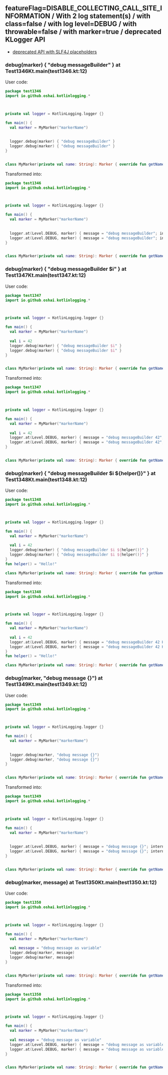 ## featureFlag=DISABLE_COLLECTING_CALL_SITE_INFORMATION / With 2 log statement(s) / with class=false / with log level=DEBUG / with throwable=false / with marker=true / deprecated KLogger API

* [deprecated API with SLF4J placeholders](deprecated-slf4j-placeholders.md)

###  debug(marker) { "debug messageBuilder" } at Test1346Kt.main(test1346.kt:12)

User code:
```kotlin
package test1346
import io.github.oshai.kotlinlogging.*



private val logger = KotlinLogging.logger {}

fun main() {
  val marker = MyMarker("markerName")
  
  
  logger.debug(marker) { "debug messageBuilder" }
  logger.debug(marker) { "debug messageBuilder" }
}


class MyMarker(private val name: String): Marker { override fun getName() = name }

```
  
Transformed into:
```kotlin
package test1346
import io.github.oshai.kotlinlogging.*



private val logger = KotlinLogging.logger {}

fun main() {
  val marker = MyMarker("markerName")
  
  
  logger.at(Level.DEBUG, marker) { message = "debug messageBuilder"; internalCompilerData = KLoggingEventBuilder.InternalCompilerData(messageTemplate = "\"debug messageBuilder\"")
  logger.at(Level.DEBUG, marker) { message = "debug messageBuilder"; internalCompilerData = KLoggingEventBuilder.InternalCompilerData(messageTemplate = "\"debug messageBuilder\"")
}


class MyMarker(private val name: String): Marker { override fun getName() = name }

```

###  debug(marker) { "debug messageBuilder $i" } at Test1347Kt.main(test1347.kt:12)

User code:
```kotlin
package test1347
import io.github.oshai.kotlinlogging.*



private val logger = KotlinLogging.logger {}

fun main() {
  val marker = MyMarker("markerName")
  
  val i = 42
  logger.debug(marker) { "debug messageBuilder $i" }
  logger.debug(marker) { "debug messageBuilder $i" }
}


class MyMarker(private val name: String): Marker { override fun getName() = name }

```
  
Transformed into:
```kotlin
package test1347
import io.github.oshai.kotlinlogging.*



private val logger = KotlinLogging.logger {}

fun main() {
  val marker = MyMarker("markerName")
  
  val i = 42
  logger.at(Level.DEBUG, marker) { message = "debug messageBuilder 42"; internalCompilerData = KLoggingEventBuilder.InternalCompilerData(messageTemplate = "\"debug messageBuilder $i\"")
  logger.at(Level.DEBUG, marker) { message = "debug messageBuilder 42"; internalCompilerData = KLoggingEventBuilder.InternalCompilerData(messageTemplate = "\"debug messageBuilder $i\"")
}


class MyMarker(private val name: String): Marker { override fun getName() = name }

```

###  debug(marker) { "debug messageBuilder $i ${helper()}" } at Test1348Kt.main(test1348.kt:12)

User code:
```kotlin
package test1348
import io.github.oshai.kotlinlogging.*



private val logger = KotlinLogging.logger {}

fun main() {
  val marker = MyMarker("markerName")
  
  val i = 42
  logger.debug(marker) { "debug messageBuilder $i ${helper()}" }
  logger.debug(marker) { "debug messageBuilder $i ${helper()}" }
}
fun helper() = "Hello!"

class MyMarker(private val name: String): Marker { override fun getName() = name }

```
  
Transformed into:
```kotlin
package test1348
import io.github.oshai.kotlinlogging.*



private val logger = KotlinLogging.logger {}

fun main() {
  val marker = MyMarker("markerName")
  
  val i = 42
  logger.at(Level.DEBUG, marker) { message = "debug messageBuilder 42 Hello!"; internalCompilerData = KLoggingEventBuilder.InternalCompilerData(messageTemplate = "\"debug messageBuilder $i ${helper()}\"")
  logger.at(Level.DEBUG, marker) { message = "debug messageBuilder 42 Hello!"; internalCompilerData = KLoggingEventBuilder.InternalCompilerData(messageTemplate = "\"debug messageBuilder $i ${helper()}\"")
}
fun helper() = "Hello!"

class MyMarker(private val name: String): Marker { override fun getName() = name }

```

###  debug(marker, "debug message {}") at Test1349Kt.main(test1349.kt:12)

User code:
```kotlin
package test1349
import io.github.oshai.kotlinlogging.*



private val logger = KotlinLogging.logger {}

fun main() {
  val marker = MyMarker("markerName")
  
  
  logger.debug(marker, "debug message {}")
  logger.debug(marker, "debug message {}")
}


class MyMarker(private val name: String): Marker { override fun getName() = name }

```
  
Transformed into:
```kotlin
package test1349
import io.github.oshai.kotlinlogging.*



private val logger = KotlinLogging.logger {}

fun main() {
  val marker = MyMarker("markerName")
  
  
  logger.at(Level.DEBUG, marker) { message = "debug message {}"; internalCompilerData = KLoggingEventBuilder.InternalCompilerData(messageTemplate = "\"debug message {}\"")
  logger.at(Level.DEBUG, marker) { message = "debug message {}"; internalCompilerData = KLoggingEventBuilder.InternalCompilerData(messageTemplate = "\"debug message {}\"")
}


class MyMarker(private val name: String): Marker { override fun getName() = name }

```

###  debug(marker, message) at Test1350Kt.main(test1350.kt:12)

User code:
```kotlin
package test1350
import io.github.oshai.kotlinlogging.*



private val logger = KotlinLogging.logger {}

fun main() {
  val marker = MyMarker("markerName")
  
  val message = "debug message as variable"
  logger.debug(marker, message)
  logger.debug(marker, message)
}


class MyMarker(private val name: String): Marker { override fun getName() = name }

```
  
Transformed into:
```kotlin
package test1350
import io.github.oshai.kotlinlogging.*



private val logger = KotlinLogging.logger {}

fun main() {
  val marker = MyMarker("markerName")
  
  val message = "debug message as variable"
  logger.at(Level.DEBUG, marker) { message = "debug message as variable"; internalCompilerData = KLoggingEventBuilder.InternalCompilerData(messageTemplate = "message")
  logger.at(Level.DEBUG, marker) { message = "debug message as variable"; internalCompilerData = KLoggingEventBuilder.InternalCompilerData(messageTemplate = "message")
}


class MyMarker(private val name: String): Marker { override fun getName() = name }

```
